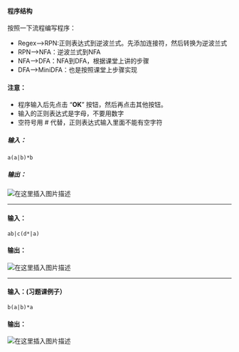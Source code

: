 ﻿#### 程序结构
按照一下流程编写程序：
- Regex——>RPN:正则表达式到逆波兰式。先添加连接符，然后转换为逆波兰式
- RPN——>NFA：逆波兰式到NFA
- NFA——>DFA：NFA到DFA，根据课堂上讲的步骤
- DFA——>MiniDFA：也是按照课堂上步骤实现
#### 注意：

 - 程序输入后先点击 “**OK**” 按钮，然后再点击其他按钮。
 - 输入的正则表达式是字母，不要用数字
 - 空符号用 # 代替，正则表达式输入里面不能有空字符

##### 输入：
`a(a|b)*b`

##### 输出：
![在这里插入图片描述](https://img-blog.csdnimg.cn/20200414150610280.png)
***
#### 输入：
`ab|c(d*|a)`
#### 输出：
![在这里插入图片描述](https://img-blog.csdnimg.cn/20200414150819906.png)
***
#### 输入：(习题课例子）
`b(a|b)*a`
#### 输出：
![在这里插入图片描述](https://img-blog.csdnimg.cn/20200414150927251.png)
